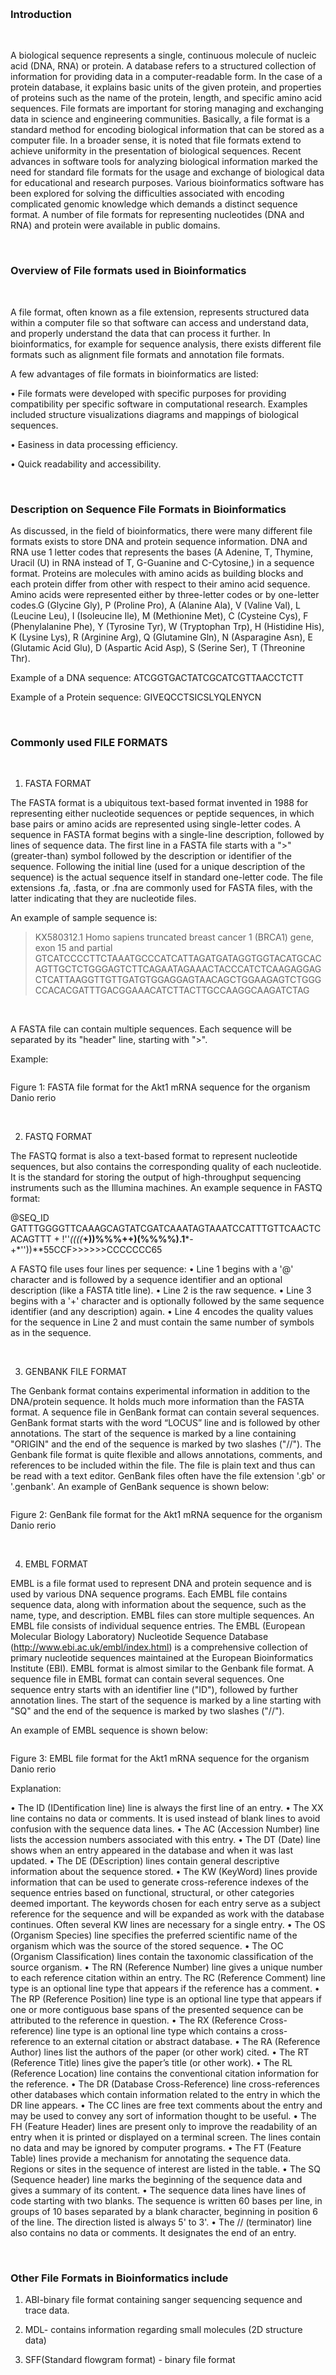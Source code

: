 
&nbsp;
### Introduction
&nbsp;

A biological sequence represents a single, continuous molecule of nucleic acid (DNA, RNA) or protein. A database refers to a structured collection of information for providing data in a computer-readable form. In the case of a protein database, it explains basic units of the given protein, and properties of proteins such as the name of the protein, length, and specific amino acid sequences. File formats are important for storing managing and exchanging data in science and engineering communities. Basically, a file format is a standard method for encoding biological information that can be stored as a computer file. In a broader sense, it is noted that file formats extend to achieve uniformity in the presentation of biological sequences. Recent advances in software tools for analyzing biological information marked the need for standard file formats for the usage and exchange of biological data for educational and research purposes. Various bioinformatics software has been explored for solving the difficulties associated with encoding complicated genomic knowledge which demands a distinct sequence format. A number of file formats for representing nucleotides (DNA and RNA) and protein were available in public domains. 

&nbsp;

### Overview of File formats used in Bioinformatics
&nbsp;

A file format, often known as a file extension, represents structured data within a computer file so that software can access and understand data, and properly understand the data that can process it further. In bioinformatics, for example for sequence analysis, there exists different file formats such as alignment file formats and annotation file formats.

A few advantages of file formats in bioinformatics are listed:

•	File formats were developed with specific purposes for providing compatibility per specific software in computational research. Examples included structure visualizations diagrams and mappings of biological sequences.

•	Easiness in data processing efficiency.

•	Quick readability and accessibility.
 
&nbsp;

### Description on Sequence File Formats in Bioinformatics

As discussed, in the field of bioinformatics, there were many different file formats exists to store DNA and protein sequence information. DNA and RNA use 1 letter codes that represents the bases (A Adenine, T, Thymine, Uracil (U) in RNA instead of T, G-Guanine and C-Cytosine,) in a sequence format. Proteins are molecules with amino acids as building blocks and each protein differ from other with respect to their amino acid sequence. Amino acids were represented either by three-letter codes or by one-letter codes.G (Glycine Gly), P (Proline Pro), A (Alanine Ala),  V (Valine Val), L (Leucine Leu), I (Isoleucine Ile), M (Methionine Met), C (Cysteine Cys), F (Phenylalanine Phe), Y (Tyrosine Tyr), W (Tryptophan Trp), H (Histidine His), K (Lysine Lys), R (Arginine Arg), Q (Glutamine Gln), N (Asparagine Asn), E (Glutamic Acid Glu), D (Aspartic Acid Asp), S (Serine Ser), T (Threonine Thr).

Example of a DNA sequence: ATCGGTGACTATCGCATCGTTAACCTCTT

Example of a Protein sequence: GIVEQCCTSICSLYQLENYCN








&nbsp;
### Commonly used FILE FORMATS

&nbsp;
&nbsp;


1.	FASTA FORMAT

The FASTA format is a ubiquitous text-based format invented in 1988 for representing either nucleotide sequences or peptide sequences, in which base pairs or amino acids are represented using single-letter codes. A sequence in FASTA format begins with a single-line description, followed by lines of sequence data. The first line in a FASTA file starts with a ">" (greater-than) symbol followed by the description or identifier of the sequence. Following the initial line (used for a unique description of the sequence) is the actual sequence itself in standard one-letter code. The file extensions .fa, .fasta, or .fna are commonly used for FASTA files, with the latter indicating that they are nucleotide files.

An example of sample sequence is:
>KX580312.1 Homo sapiens truncated breast cancer 1 (BRCA1) gene, exon 15 and partial GTCATCCCCTTCTAAATGCCCATCATTAGATGATAGGTGGTACATGCACAGTTGCTCTGGGAGTCTTCAGAATAGAAACTACCCATCTCAAGAGGAGCTCATTAAGGTTGTTGATGTGGAGGAGTAACAGCTGGAAGAGTCTGGGCCACACGATTTGACGGAAACATCTTACTTGCCAAGGCAAGATCTAG


&nbsp;

A FASTA file can contain multiple sequences. Each sequence will be separated by its "header" line, starting with ">".


Example:

<img src="images/theory1.png" title="" />

Figure 1: FASTA file format for the Akt1 mRNA sequence for the organism Danio rerio

&nbsp;
&nbsp;


2.	FASTQ FORMAT

The FASTQ format is also a text-based format to represent nucleotide sequences, but also contains the corresponding quality of each nucleotide. It is the standard for storing the output of high-throughput sequencing instruments such as the Illumina machines.
An example sequence in FASTQ format:

@SEQ_ID
GATTTGGGGTTCAAAGCAGTATCGATCAAATAGTAAATCCATTTGTTCAACTCACAGTTT
+
!''*((((***+))%%%++)(%%%%).1***-+*''))**55CCF>>>>>>CCCCCCC65

A FASTQ file uses four lines per sequence:
•	Line 1 begins with a '@' character and is followed by a sequence identifier and an optional description (like a FASTA title line).
•	Line 2 is the raw sequence.
•	Line 3 begins with a '+' character and is optionally followed by the same sequence identifier (and any description) again.
•	Line 4 encodes the quality values for the sequence in Line 2 and must contain the same number of symbols as in the sequence.

&nbsp;
&nbsp;

3.	GENBANK FILE FORMAT

The Genbank format contains experimental information in addition to the DNA/protein sequence. It holds much more information than the FASTA format. A sequence file in GenBank format can contain several sequences. GenBank format starts with the word “LOCUS” line and is followed by other annotations. The start of the sequence is marked by a line containing "ORIGIN" and the end of the sequence is marked by two slashes ("//"). The Genbank file format is quite flexible and allows annotations, comments, and references to be included within the file. The file is plain text and thus can be read with a text editor. GenBank files often have the file extension '.gb' or '.genbank'.
An example of GenBank sequence is shown below: 

<img src="images/theory2.png" title="" />


Figure 2: GenBank file format for the Akt1 mRNA sequence for the organism Danio rerio

&nbsp;
&nbsp;


4.	EMBL FORMAT

EMBL is a file format used to represent DNA and protein sequence and is used by various DNA sequence programs. Each EMBL file contains sequence data, along with information about the sequence, such as the name, type, and description. EMBL files can store multiple sequences. An EMBL file consists of individual sequence entries. The EMBL (European Molecular Biology Laboratory) Nucleotide Sequence Database (http://www.ebi.ac.uk/embl/index.html) is a comprehensive collection of primary nucleotide sequences maintained at the European Bioinformatics Institute (EBI).
EMBL format is almost similar to the Genbank file format. A sequence file in EMBL format can contain several sequences. One sequence entry starts with an identifier line ("ID"), followed by further annotation lines. The start of the sequence is marked by a line starting with "SQ" and the end of the sequence is marked by two slashes ("//").

An example of EMBL sequence is shown below:
 
<img src="images/theory3.png" title="" />
 
 
Figure 3: EMBL file format for the Akt1 mRNA sequence for the organism Danio rerio

Explanation:

•	The ID (IDentification line) line is always the first line of an entry.
•	The XX line contains no data or comments. It is used instead of blank lines to avoid confusion with the sequence data lines.
•	The AC (Accession Number) line lists the accession numbers associated with this entry.
•	The DT (Date) line shows when an entry appeared in the database and when it was last updated.
•	The DE (DEscription) lines contain general descriptive information about the sequence stored.
•	The KW (KeyWord) lines provide information that can be used to generate cross-reference indexes of the sequence entries based on functional, structural, or other categories deemed important. The keywords chosen for each entry serve as a subject reference for the sequence and will be expanded as work with the database continues. Often several KW lines are necessary for a single entry.
•	The OS (Organism Species) line specifies the preferred scientific name of the organism which was the source of the stored sequence.
•	The OC (Organism Classification) lines contain the taxonomic classification of the source organism.
•	The RN (Reference Number) line gives a unique number to each reference citation within an entry. The RC (Reference Comment) line type is an optional line type that appears if the reference has a comment.
•	The RP (Reference Position) line type is an optional line type that appears if one or more contiguous base spans of the presented sequence can be attributed to the reference in question.
•	The RX (Reference Cross-reference) line type is an optional line type which contains a cross-reference to an external citation or abstract database.
•	The RA (Reference Author) lines list the authors of the paper (or other work) cited.
•	The RT (Reference Title) lines give the paper’s title (or other work).
•	The RL (Reference Location) line contains the conventional citation information for the reference.
•	The DR (Database Cross-Reference) line cross-references other databases which contain information related to the entry in which the DR line appears.
•	The CC lines are free text comments about the entry and may be used to convey any sort of information thought to be useful.
•	The FH (Feature Header) lines are present only to improve the readability of an entry when it is printed or displayed on a terminal screen. The lines contain no data and may be ignored by computer programs.
•	The FT (Feature Table) lines provide a mechanism for annotating the sequence data. Regions or sites in the sequence of interest are listed in the table.
•	The SQ (Sequence header) line marks the beginning of the sequence data and gives a summary of its content.
•	The sequence data lines have lines of code starting with two blanks. The sequence is written 60 bases per line, in groups of 10 bases separated by a blank character, beginning in position 6 of the line. The direction listed is always 5' to 3'.
•	The // (terminator) line also contains no data or comments. It designates the end of an entry.


&nbsp;
&nbsp;



### Other File Formats in Bioinformatics include

1. ABI-binary file format containing sanger sequencing sequence and trace data.

2. MDL- contains information regarding small molecules (2D structure data)

3. SFF(Standard flowgram format) - binary file format

